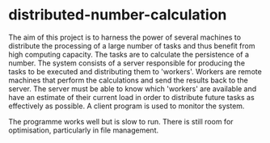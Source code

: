 # distributed-number-calculation
The aim of this project is to harness the power of several machines to distribute the processing of a large number of tasks and thus benefit from high computing capacity.
The tasks are to calculate the persistence of a number. 
The system consists of a server responsible for producing the tasks to be executed and distributing them to 'workers'. Workers are remote machines that perform the calculations and send the results back to the server. The server must be able to know which 'workers' are available and have an estimate of their current load in order to distribute future tasks as effectively as possible.
A client program is used to monitor the system. 

The programme works well but is slow to run. There is still room for optimisation, particularly in file management. 

